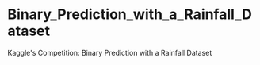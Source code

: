 # Binary_Prediction_with_a_Rainfall_Dataset
Kaggle's Competition: Binary Prediction with a Rainfall Dataset
